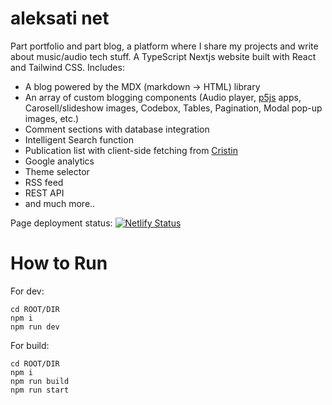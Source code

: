 # aleksati net

Part portfolio and part blog, a platform where I share my projects and write about music/audio tech stuff. A TypeScript Nextjs website built with React and Tailwind CSS. Includes:

- A blog powered by the MDX (markdown -> HTML) library
- An array of custom blogging components (Audio player, [p5js](https://p5js.org) apps, Carosell/slideshow images, Codebox, Tables, Pagination, Modal pop-up images, etc.)
- Comment sections with database integration
- Intelligent Search function
- Publication list with client-side fetching from [Cristin](https://wo.cristin.no/as/WebObjects/cristin.woa/wo/0.0.29.2)
- Google analytics
- Theme selector
- RSS feed
- REST API
- and much more..

Page deployment status:
[![Netlify Status](https://api.netlify.com/api/v1/badges/b980f54a-9d5a-42c4-81c3-6bcfde64ae60/deploy-status)](https://app.netlify.com/sites/aleksati/deploys)

# How to Run

For dev:

```
cd ROOT/DIR
npm i
npm run dev
```

For build:

```
cd ROOT/DIR
npm i
npm run build
npm run start
```
